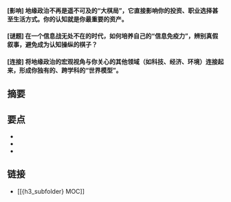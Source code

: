 #### [影响] 地缘政治不再是遥不可及的“大棋局”，它直接影响你的投资、职业选择甚至生活方式。你的认知就是你最重要的资产。


#### [谜题] 在一个信息战无处不在的时代，如何培养自己的“信息免疫力”，辨别真假叙事，避免成为认知操纵的棋子？


#### [连接] 将地缘政治的宏观视角与你关心的其他领域（如科技、经济、环境）连接起来，形成你独有的、跨学科的“世界模型”。


## 摘要


## 要点

- 
- 
- 

## 链接

- [[{h3_subfolder} MOC]]
